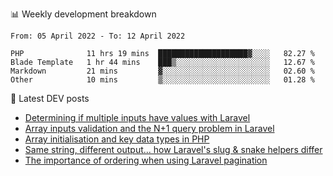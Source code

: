 📊 Weekly development breakdown
<!--START_SECTION:waka-->

```text
From: 05 April 2022 - To: 12 April 2022

PHP              11 hrs 19 mins  ████████████████████▓░░░░   82.27 %
Blade Template   1 hr 44 mins    ███▒░░░░░░░░░░░░░░░░░░░░░   12.67 %
Markdown         21 mins         ▓░░░░░░░░░░░░░░░░░░░░░░░░   02.60 %
Other            10 mins         ▒░░░░░░░░░░░░░░░░░░░░░░░░   01.28 %
```

<!--END_SECTION:waka-->

📕 Latest DEV posts
<!-- BLOG-POST-LIST:START -->
- [Determining if multiple inputs have values with Laravel](https://dev.to/michaelvickersuk/determining-if-multiple-inputs-have-values-with-laravel-km6)
- [Array inputs validation and the N+1 query problem in Laravel](https://dev.to/michaelvickersuk/array-inputs-validation-and-the-n1-query-problem-in-laravel-2agb)
- [Array initialisation and key data types in PHP](https://dev.to/michaelvickersuk/array-initialisation-and-key-data-types-in-php-1e5b)
- [Same string, different output... how Laravel&#39;s slug &amp; snake helpers differ](https://dev.to/michaelvickersuk/same-string-different-output-how-laravels-slug-snake-helpers-differ-1ccj)
- [The importance of ordering when using Laravel pagination](https://dev.to/michaelvickersuk/the-importance-of-ordering-when-using-laravel-pagination-1e37)
<!-- BLOG-POST-LIST:END -->
